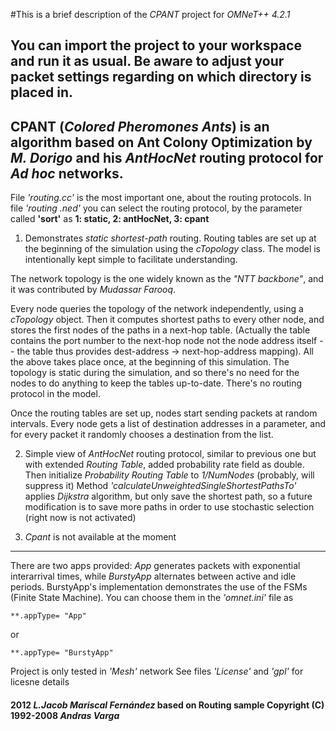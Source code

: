 #﻿This is a brief description of the *CPANT* project for *OMNeT++ 4.2.1*
## You can import the project to your workspace and run it as usual. Be aware to adjust your packet settings regarding on which directory is placed in.

## **CPANT** (*Colored Pheromones Ants*) is an algorithm based on **Ant Colony Optimization** by *M. Dorigo* and his *AntHocNet* routing protocol for *Ad hoc* networks.
File *'routing.cc'* is the most important one, about the routing protocols.
In file *'routing .ned'* you can select the routing protocol, by the parameter called **'sort'** as **1: static, 2: antHocNet, 3: cpant**  


1. Demonstrates *static shortest-path* routing. Routing tables are set up at the
beginning of the simulation using the *cTopology* class. The model is
intentionally kept simple to facilitate understanding.  


The network topology is the one widely known as the *"NTT backbone"*, and it was
contributed by *Mudassar Farooq*.  


Every node queries the topology of the network independently, using a *cTopology*
object. Then it computes shortest paths to every other node, and stores the
first nodes of the paths in a next-hop table. (Actually the table contains
the port number to the next-hop node not the node address itself -- the table
thus provides dest-address -> next-hop-address mapping). All the above takes
place once, at the beginning of this simulation. The topology is static during
the simulation, and so there's no need for the nodes to do anything to keep
the tables up-to-date. There's no routing protocol in the model.  


Once the routing tables are set up, nodes start sending packets at random
intervals. Every node gets a list of destination addresses in a parameter,
and for every packet it randomly chooses a destination from the list.  


2. Simple view of *AntHocNet* routing protocol,  similar to previous one but with extended *Routing Table*, added probability rate field as double.
Then initialize *Probability Routing Table* to *1/NumNodes* (probably, will suppress it)
Method *'calculateUnweightedSingleShortestPathsTo'* applies *Dijkstra* algorithm, but only save the shortest path, so a future modification is to save more paths in order to use stochastic selection (right now is not activated) 
  

3. *Cpant* is not available at the moment

---------------------------
  
  
There are two apps provided: *App* generates packets with exponential interarrival times, while *BurstyApp* alternates between active and idle periods. BurstyApp's implementation demonstrates the use of the FSMs (Finite State Machine). You can choose them in the *'omnet.ini'* file 
as   

`**.appType= "App"`  

or  

`**.appType= "BurstyApp"`  


Project is only tested in *'Mesh'* network
See files *'License'* and *'gpl'* for licesne details
#### 2012 *L.Jacob Mariscal Fernández* based on Routing sample  Copyright (C) 1992-2008 *Andras Varga*